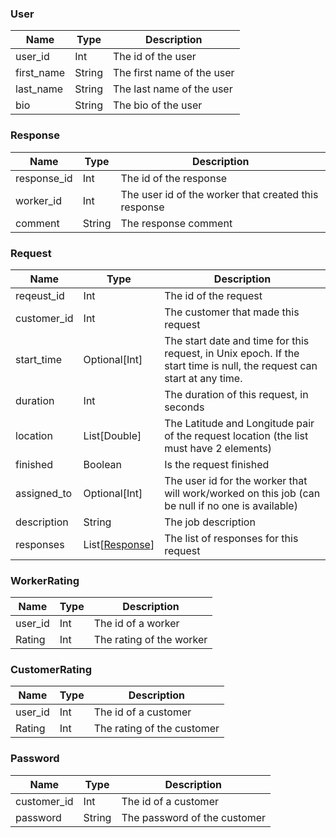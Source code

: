 ### User
| Name | Type | Description |
| ---  | ---  | ----------  |
| user_id | Int | The id of the user |
| first_name | String | The first name of the user |
| last_name | String | The last name of the user |
| bio  | String | The bio of the user |

### Response
| Name | Type | Description |
| ---  | ---  | ----------- |
| response_id | Int | The id of the response |
| worker_id   | Int | The user id of the worker that created this response |
| comment | String | The response comment |

### Request
| Name | Type | Description |
| ---  | ---  | ----------- |
| reqeust_id | Int | The id of the request |
| customer_id | Int | The customer that made this request |
| start_time | Optional\[Int\] | The start date and time for this request, in Unix epoch. If the start time is null, the request can start at any time. |
| duration | Int | The duration of this request, in seconds |
| location | List\[Double\] | The Latitude and Longitude pair of the request location (the list must have 2 elements) |
| finished | Boolean | Is the request finished |
| assigned_to | Optional\[Int\] | The user id for the worker that will work/worked on this job (can be null if no one is available) |
| description | String | The job description |
| responses | List\[[Response](#response)\] | The list of responses for this request |

### WorkerRating
| Name | Type | Description |
| ---  | ---  | ----------  |
| user_id | Int | The id of a worker |
| Rating | Int | The rating of the worker |

### CustomerRating
| Name | Type | Description |
| ---  | ---  | ----------  |
| user_id | Int | The id of a customer |
| Rating | Int | The rating of the customer

### Password
| Name | Type | Description |
| ---  | ---  | ----------  |
| customer_id | Int | The id of a customer |
| password | String | The password of the customer |
